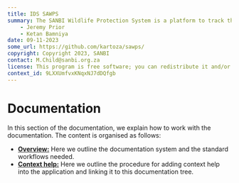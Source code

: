 ```yaml
---
title: IDS SAWPS
summary: The SANBI Wildlife Protection System is a platform to track the population levels of endangered wildlife.
    - Jeremy Prior
    - Ketan Bamniya
date: 09-11-2023
some_url: https://github.com/kartoza/sawps/
copyright: Copyright 2023, SANBI
contact: M.Child@sanbi.org.za
license: This program is free software; you can redistribute it and/or modify it under the terms of the GNU Affero General Public License as published by the Free Software Foundation; either version 3 of the License, or (at your option) any later version.
context_id: 9LXXUmfvxKNqxNJ7dDQfgb
---
```


# Documentation

In this section of the documentation, we explain how to work with the documentation. The content is organised as follows:

* **[Overview:](./overview.md)** Here we outline the documentation system and the standard workflows needed.
* **[Context help:](./context-help.md)** Here we outline the procedure for adding context help into the application and linking it to this documentation tree.
